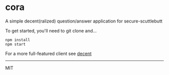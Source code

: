 # cora

A simple decent(ralized) question/answer application for secure-scuttlebutt

To get started, you'll need to git clone and...

```
npm install
npm start
```

For a more full-featured client see [decent](http://github.com/evbogue/decent)

---
MIT
